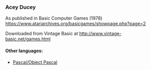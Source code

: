 ### Acey Ducey

As published in Basic Computer Games (1978)
https://www.atariarchives.org/basicgames/showpage.php?page=2

Downloaded from Vintage Basic at
http://www.vintage-basic.net/games.html

#### Other languages:

- [Pascal/Object Pascal](https://github.com/gcarreno/basic-computer-games-in-pascal/tree/main/01%20Acey%20Ducey)